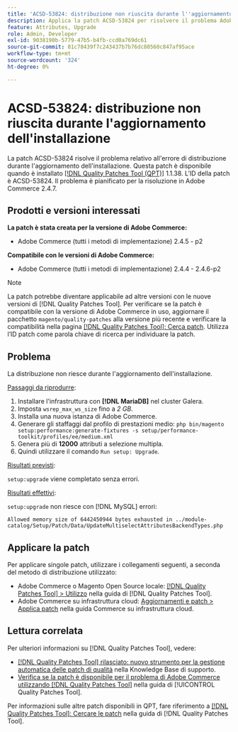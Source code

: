```yaml
---
title: 'ACSD-53824: distribuzione non riuscita durante l''aggiornamento dell''installazione'
description: Applica la patch ACSD-53824 per risolvere il problema Adobe Commerce in cui la distribuzione non riesce durante l’aggiornamento dell’installazione
feature: Attributes, Upgrade
role: Admin, Developer
exl-id: 9038190b-5779-47b5-b4fb-ccd0a769dc61
source-git-commit: 81c78439f7c243437b7b76dc80560c847af95ace
workflow-type: tm+mt
source-wordcount: '324'
ht-degree: 0%

---
```


# ACSD-53824: distribuzione non riuscita durante l&#39;aggiornamento dell&#39;installazione

La patch ACSD-53824 risolve il problema relativo all&#39;errore di distribuzione durante l&#39;aggiornamento dell&#39;installazione. Questa patch è disponibile quando è installato [[!DNL Quality Patches Tool (QPT)]](https://experienceleague.adobe.com/it/docs/commerce-knowledge-base/kb/announcements/commerce-announcements/magento-quality-patches-released-new-tool-to-self-serve-quality-patches) 1.1.38. L’ID della patch è ACSD-53824. Il problema è pianificato per la risoluzione in Adobe Commerce 2.4.7.

## Prodotti e versioni interessati

**La patch è stata creata per la versione di Adobe Commerce:**

* Adobe Commerce (tutti i metodi di implementazione) 2.4.5 - p2

**Compatibile con le versioni di Adobe Commerce:**

* Adobe Commerce (tutti i metodi di implementazione) 2.4.4 - 2.4.6-p2

>[!NOTE]
>
>La patch potrebbe diventare applicabile ad altre versioni con le nuove versioni di [!DNL Quality Patches Tool]. Per verificare se la patch è compatibile con la versione di Adobe Commerce in uso, aggiornare il pacchetto `magento/quality-patches` alla versione più recente e verificare la compatibilità nella pagina [[!DNL Quality Patches Tool]: Cerca patch](https://experienceleague.adobe.com/tools/commerce-quality-patches/index.html?lang=it). Utilizza l’ID patch come parola chiave di ricerca per individuare la patch.

## Problema

La distribuzione non riesce durante l&#39;aggiornamento dell&#39;installazione.

<u>Passaggi da riprodurre</u>:

1. Installare l&#39;infrastruttura con **[!DNL MariaDB]** nel cluster Galera.
1. Imposta `wsrep_max_ws_size` fino a *2 GB*.
1. Installa una nuova istanza di Adobe Commerce.
1. Generare gli staffaggi dal profilo di prestazioni medio:
   `php bin/magento setup:performance:generate-fixtures -s setup/performance-toolkit/profiles/ee/medium.xml`
1. Genera più di **12000** attributi a selezione multipla.
1. Quindi utilizzare il comando `Run setup: Upgrade`.

<u>Risultati previsti</u>:

`setup:upgrade` viene completato senza errori.

<u>Risultati effettivi</u>:

`setup:upgrade` non riesce con [!DNL MySQL] errori:

`Allowed memory size of 6442450944 bytes exhausted in ../module-catalog/Setup/Patch/Data/UpdateMultiselectAttributesBackendTypes.php`

## Applicare la patch

Per applicare singole patch, utilizzare i collegamenti seguenti, a seconda del metodo di distribuzione utilizzato:

* Adobe Commerce o Magento Open Source locale: [[!DNL Quality Patches Tool] > Utilizzo](/help/tools/quality-patches-tool/usage.md) nella guida di [!DNL Quality Patches Tool].
* Adobe Commerce su infrastruttura cloud: [Aggiornamenti e patch > Applica patch](https://experienceleague.adobe.com/docs/commerce-cloud-service/user-guide/develop/upgrade/apply-patches.html?lang=it) nella guida Commerce su infrastruttura cloud.

## Lettura correlata

Per ulteriori informazioni su [!DNL Quality Patches Tool], vedere:

* [[!DNL Quality Patches Tool] rilasciato: nuovo strumento per la gestione automatica delle patch di qualità](https://experienceleague.adobe.com/it/docs/commerce-knowledge-base/kb/announcements/commerce-announcements/magento-quality-patches-released-new-tool-to-self-serve-quality-patches) nella Knowledge Base di supporto.
* [Verifica se la patch è disponibile per il problema di Adobe Commerce utilizzando  [!DNL Quality Patches Tool]](/help/tools/quality-patches-tool/patches-available-in-qpt/check-patch-for-magento-issue-with-magento-quality-patches.md) nella guida di [!UICONTROL Quality Patches Tool].


Per informazioni sulle altre patch disponibili in QPT, fare riferimento a [[!DNL Quality Patches Tool]: Cercare le patch](https://experienceleague.adobe.com/tools/commerce-quality-patches/index.html?lang=it) nella guida di [!DNL Quality Patches Tool].
